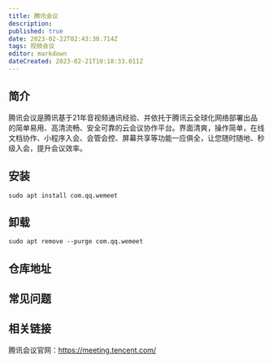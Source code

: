 ```yaml
---
title: 腾讯会议
description: 
published: true
date: 2023-02-22T02:43:30.714Z
tags: 视频会议
editor: markdown
dateCreated: 2023-02-21T10:18:33.011Z
---
```


## 简介
腾讯会议是腾讯基于21年音视频通讯经验、并依托于腾讯云全球化网络部署出品的简单易用、高清流畅、安全可靠的云会议协作平台。界面清爽，操作简单，在线文档协作、小程序入会、会管会控、屏幕共享等功能一应俱全，让您随时随地、秒级入会，提升会议效率。

## 安装
```
sudo apt install com.qq.wemeet
```

## 卸载
```
sudo apt remove --purge com.qq.wemeet
```

## 仓库地址
## 常见问题
## 相关链接
腾讯会议官网：https://meeting.tencent.com/
